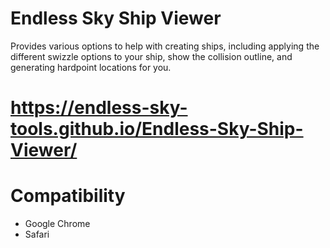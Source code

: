 # Endless Sky Ship Viewer
Provides various options to help with creating ships, including applying the different swizzle options to your ship, show the collision outline, and generating hardpoint locations for you.

# https://endless-sky-tools.github.io/Endless-Sky-Ship-Viewer/

# Compatibility
- Google Chrome
- Safari